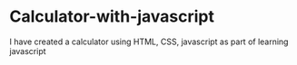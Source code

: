 # Calculator-with-javascript
I have created a calculator using HTML, CSS, javascript as part of learning javascript
